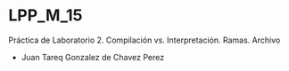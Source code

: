 # LPP_M_15

Práctica de Laboratorio 2. 
Compilación vs. Interpretación. Ramas. Archivo

* Juan Tareq Gonzalez de Chavez Perez
